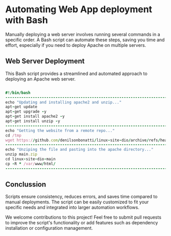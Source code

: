 # Automating Web App deployment with Bash

Manually deploying a web server involves running several commands in a specific order. A Bash script can automate these steps, saving you time and effort, especially if you need to deploy Apache on multiple servers.

## Web Server Deployment

This Bash script provides a streamlined and automated approach to deploying an Apache web server.

```ruby

#!/bin/bash
----------------------------------------------------------------------------------
echo "Updating and installing apache2 and unzip..."
apt-get update
apt-get upgrade -y
apt-get install apache2 -y
apt-get install unzip -y
----------------------------------------------------------------------------------
echo "Getting the website from a remote repo..."
cd /tmp
wget https://github.com/denilsonbonatti/linux-site-dio/archive/refs/heads/main.zip
----------------------------------------------------------------------------------
echo "Unziping the file and pasting into the apache directory..."
unzip main.zip
cd linux-site-dio-main
cp -R * /var/www/html/
----------------------------------------------------------------------------------

```

## Conclussion

Scripts ensure consistency, reduces errors, and saves time compared to manual deployments. The script can be easily customized to fit your specific needs and integrated into larger automation workflows.

We welcome contributions to this project! Feel free to submit pull requests to improve the script's functionality or add features such as dependency installation or configuration management.
